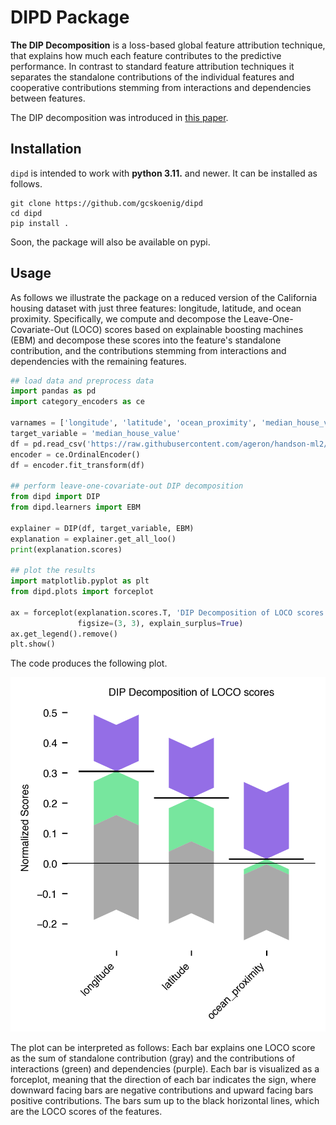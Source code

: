 # DIPD Package

**The DIP Decomposition** is a loss-based global feature attribution technique, that explains how much each feature contributes to the predictive performance.
In contrast to standard feature attribution techniques it separates the standalone contributions of the individual features and cooperative contributions stemming from interactions and dependencies between features.

The DIP decomposition was introduced in [this paper](https://arxiv.org/pdf/2410.23772).

## Installation

`dipd` is intended to work with **python 3.11.** and newer. 
It can be installed as follows.
```
git clone https://github.com/gcskoenig/dipd
cd dipd
pip install .
```

Soon, the package will also be available on pypi.

## Usage

As follows we illustrate the package on a reduced version of the California housing dataset with just three features: longitude, latitude, and ocean proximity. 
Specifically, we compute and decompose the Leave-One-Covariate-Out (LOCO) scores based on explainable boosting machines (EBM) and decompose these scores into the feature's standalone contribution, and the contributions stemming from interactions and dependencies with the remaining features. 

```python
## load data and preprocess data
import pandas as pd
import category_encoders as ce

varnames = ['longitude', 'latitude', 'ocean_proximity', 'median_house_value']
target_variable = 'median_house_value'
df = pd.read_csv('https://raw.githubusercontent.com/ageron/handson-ml2/master/datasets/housing/housing.csv').dropna()[varnames]
encoder = ce.OrdinalEncoder()
df = encoder.fit_transform(df)

## perform leave-one-covariate-out DIP decomposition
from dipd import DIP
from dipd.learners import EBM

explainer = DIP(df, target_variable, EBM)
explanation = explainer.get_all_loo()
print(explanation.scores)

## plot the results
import matplotlib.pyplot as plt
from dipd.plots import forceplot

ax = forceplot(explanation.scores.T, 'DIP Decomposition of LOCO scores',
               figsize=(3, 3), explain_surplus=True)
ax.get_legend().remove()
plt.show()
```

The code produces the following plot.

![DIP Decomposition Plot](.github/images/readmefig.png "Forceplot DIP Decomposition")

The plot can be interpreted as follows: Each bar explains one LOCO score as the sum of standalone contribution (gray)
 and the contributions of interactions (green) and dependencies (purple).
 Each bar is visualized as a forceplot, meaning that the direction of each bar indicates the sign, where downward facing bars are negative contributions and upward facing bars positive contributions. The bars sum up to the black horizontal lines, which are the LOCO scores of the features.